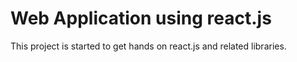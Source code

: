 # Web Application using react.js

This project is started to get hands on react.js and related libraries.
